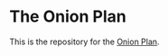 # The Onion Plan

This is the repository for the [Onion Plan][].

[Onion Plan]: https://gitlab.torproject.org/tpo/onion-services/onion-support/-/wikis/Documentation/OnionPlan
